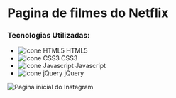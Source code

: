 # Pagina de filmes do Netflix

### Tecnologias Utilizadas:
 - ![Icone HTML5](https://i.imgur.com/1uU0UOw.png) HTML5
 - ![Icone CSS3](https://i.imgur.com/UHlZDyc.png) CSS3
 - ![Icone Javascript](https://i.imgur.com/IZCf2sU.png) Javascript
 - ![Icone jQuery](https://i.imgur.com/rlQ6izH.png) jQuery


![Pagina inicial do Instagram](https://i.imgur.com/6qWjEEV.png)
